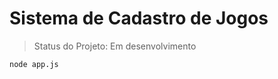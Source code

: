 <h1>Sistema de Cadastro de Jogos</h1>

> Status do Projeto: Em desenvolvimento

```
node app.js
```
